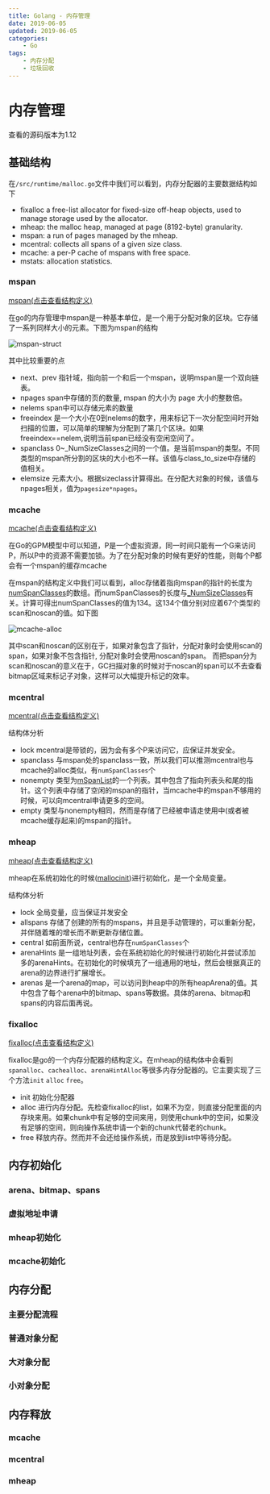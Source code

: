 ```yaml
---
title: Golang - 内存管理
date: 2019-06-05
updated: 2019-06-05
categories:
    - Go
tags:
    - 内存分配
    - 垃圾回收
---
```


# 内存管理

查看的源码版本为1.12

## 基础结构

在`/src/runtime/malloc.go`文件中我们可以看到，内存分配器的主要数据结构如下

- fixalloc a free-list allocator for fixed-size off-heap objects, used to manage storage used by the allocator.
- mheap: the malloc heap, managed at page (8192-byte) granularity.
- mspan: a run of pages managed by the mheap.
- mcentral: collects all spans of a given size class.
- mcache: a per-P cache of mspans with free space.
- mstats: allocation statistics.

### mspan

[mspan(点击查看结构定义)](https://github.com/golang/go/blob/go1.12.5/src/runtime/mheap.go#L316 "mspan(点击查看结构定义)")

在go的内存管理中mspan是一种基本单位，是一个用于分配对象的区块。它存储了一系列同样大小的元素。下图为mspan的结构

![mspan-struct](/images/go/gc/mspan-struct.png "mspan-struct")

其中比较重要的点

- next、prev 指针域，指向前一个和后一个mspan，说明mspan是一个双向链表。
- npages span中存储的页的数量, mspan 的大小为 page 大小的整数倍。
- nelems span中可以存储元素的数量
- freeindex 是一个大小在0到nelems的数字，用来标记下一次分配空间时开始扫描的位置，可以简单的理解为分配到了第几个区块。如果freeindex==nelem,说明当前span已经没有空闲空间了。
- spanclass 0~_NumSizeClasses之间的一个值。是当前mspan的类型。不同类型的mspan所分割的区块的大小也不一样。该值与class_to_size中存储的值相关。
- elemsize 元素大小。根据sizeclass计算得出。在分配大对象的时候，该值与npages相关，值为`pagesize*npages`。

### mcache

[mcache(点击查看结构定义)](https://github.com/golang/go/blob/go1.12.5/src/runtime/mcache.go#L19 "mcache(点击查看结构定义)")

在Go的GPM模型中可以知道，P是一个虚拟资源，同一时间只能有一个G来访问P，所以P中的资源不需要加锁。为了在分配对象的时候有更好的性能，则每个P都会有一个mspan的缓存mcache

在mspan的结构定义中我们可以看到，alloc存储着指向mspan的指针的长度为[numSpanClasses](https://github.com/golang/go/blob/go1.12.5/src/runtime/mheap.go#L614 "numSpanClasses")的数组。而numSpanClasses的长度与[_NumSizeClasses](https://github.com/golang/go/blob/go1.12.5/src/runtime/sizeclasses.go#L79 "_NumSizeClasses")有关。计算可得出numSpanClasses的值为134。这134个值分别对应着67个类型的scan和noscan的值。如下图

![mcache-alloc](/images/go/gc/mcache-alloc.png "mcache-alloc")

其中scan和noscan的区别在于，如果对象包含了指针，分配对象时会使用scan的span，如果对象不包含指针, 分配对象时会使用noscan的span。
而把span分为scan和noscan的意义在于，GC扫描对象的时候对于noscan的span可以不去查看bitmap区域来标记子对象，这样可以大幅提升标记的效率。

### mcentral
[mcentral(点击查看结构定义)](https://github.com/golang/go/blob/go1.12.5/src/runtime/mcentral.go#L20 "mcentral(点击查看结构定义)")

结构体分析

- lock mcentral是带锁的，因为会有多个P来访问它，应保证并发安全。
- spanclass 与mspan处的spanclass一致，所以我们可以推测mcentral也与mcache的alloc类似，有`numSpanClasses`个
- nonempty 类型为[mSpanList](https://github.com/golang/go/blob/go1.12.5/src/runtime/mheap.go#L310 "mSpanList")的一个列表。其中包含了指向列表头和尾的指针。这个列表中存储了空闲的mspan的指针，当mcache中的mspan不够用的时候，可以向mcentral申请更多的空间。
- empty 类型与nonempty相同，然而是存储了已经被申请走使用中(或者被mcache缓存起来)的mspan的指针。

### mheap
[mheap(点击查看结构定义)](https://github.com/golang/go/blob/go1.12.5/src/runtime/mheap.go#L31 "mheap(点击查看结构定义)")

mheap在系统初始化的时候([mallocinit](https://github.com/golang/go/blob/go1.12.5/src/runtime/malloc.go#L359 "mallocinit"))进行初始化，是一个全局变量。

结构体分析

- lock 全局变量，应当保证并发安全
- allspans 存储了创建的所有的mspans，并且是手动管理的，可以重新分配，并伴随着堆的增长而不断更新存储位置。
- central 如前面所说，central也存在`numSpanClasses`个
- arenaHints 是一组地址列表，会在系统初始化的时候进行初始化并尝试添加多的arenaHints。在初始化的时候填充了一组通用的地址，然后会根据真正的arena的边界进行扩展增长。
- arenas 是一个arena的map，可以访问到heap中的所有heapArena的值。其中包含了每个arena中的bitmap、spans等数据。具体的arena、bitmap和spans的内容后面再说。

### fixalloc

[fixalloc(点击查看结构定义)](https://github.com/golang/go/blob/go1.12.5/src/runtime/mfixalloc.go#L27 "fixalloc(点击查看结构定义)")

fixalloc是go的一个内存分配器的结构定义。在mheap的结构体中会看到`spanalloc`、`cachealloc`、`arenaHintAlloc`等很多内存分配器的。它主要实现了三个方法`init` `alloc` `free`。

- init
  初始化分配器
- alloc
  进行内存分配。先检查fixalloc的list，如果不为空，则直接分配里面的内存块来用。如果chunk中有足够的空间来用，则使用chunk中的空间，如果没有足够的空间，则向操作系统申请一个新的chunk代替老的chunk。
- free
  释放内存。然而并不会还给操作系统，而是放到list中等待分配。

## 内存初始化

### arena、bitmap、spans

### 虚拟地址申请

### mheap初始化

### mcache初始化

## 内存分配

### 主要分配流程

### 普通对象分配

### 大对象分配

### 小对象分配

## 内存释放

### mcache

### mcentral

### mheap
